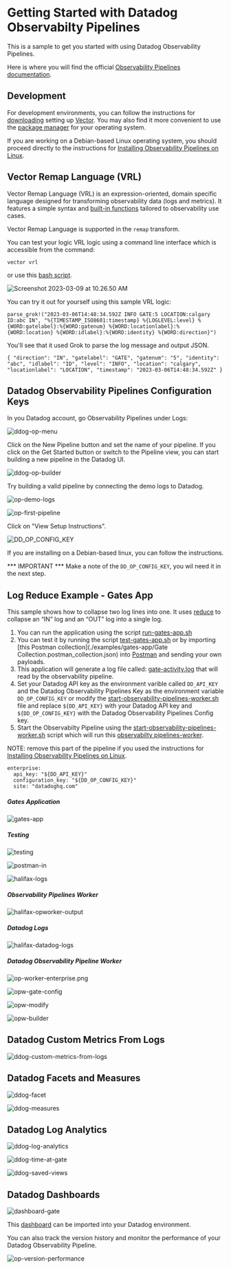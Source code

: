 # Getting Started with Datadog Observabilty Pipelines

This is a sample to get you started with using Datadog Observability Pipelines.

Here is where you will find the official [Observability Pipelines documentation](https://docs.datadoghq.com/observability_pipelines/).

## Development

For development environments, you can follow the instructions for [downloading](https://vector.dev/download/) setting up [Vector](https://vector.dev/). You may also find it more convenient to use the [package manager](https://vector.dev/docs/setup/installation/package-managers/) for your operating system. 

If you are working on a Debian-based Linux operating system, you should proceed directly to the instructions for [Installing Observability Pipelines on Linux](https://docs.datadoghq.com/observability_pipelines/installation/?tab=linux).

## Vector Remap Language (VRL)

Vector Remap Language (VRL) is an expression-oriented, domain specific language designed for transforming observability data (logs and metrics). It features a simple syntax and [built-in functions](https://vector.dev/docs/reference/vrl/functions/) tailored to observability use cases.

Vector Remap Language is supported in the `remap` transform.

You can test your logic VRL logic using a command line interface which is accessible from the command:

```
vector vrl
```

or use this [bash script](./vrl/start-vrl-repl.sh).

![Screenshot 2023-03-09 at 10.26.50 AM](images/vector-vrl.png)

You can try it out for yourself using this sample VRL logic:

```
parse_grok!("2023-03-06T14:48:34.592Z INFO GATE:5 LOCATION:calgary ID:abc IN", "%{TIMESTAMP_ISO8601:timestamp} %{LOGLEVEL:level} %{WORD:gatelabel}:%{WORD:gatenum} %{WORD:locationlabel}:%{WORD:location} %{WORD:idlabel}:%{WORD:identity} %{WORD:direction}")
```

You'll see that it used Grok to parse the log message and output JSON.

```
{ "direction": "IN", "gatelabel": "GATE", "gatenum": "5", "identity": "abc", "idlabel": "ID", "level": "INFO", "location": "calgary", "locationlabel": "LOCATION", "timestamp": "2023-03-06T14:48:34.592Z" }
```

## Datadog Observability Pipelines Configuration Keys

In you Datadog account, go Observability Pipelines under Logs: 

![ddog-op-menu](images/ddog-op-menu.png)

Click on the New Pipeline button and set the name of your pipeline. If you click on the Get Started button or switch to the Pipeline view, you can start building a new pipeline in the Datadog UI.

![ddog-op-builder](images/ddog-op-builder.png)

Try building a valid pipeline by connecting the demo logs to Datadog.  

![op-demo-logs](images/op-demo-logs.png)

![op-first-pipeline](images/op-first-pipeline.png)

Click on "View Setup Instructions".

![DD_OP_CONFIG_KEY](images/DD_OP_CONFIG_KEY.png)

If you are installing on a Debian-based linux, you can follow the instructions. 

*** IMPORTANT *** Make a note of the `DD_OP_CONFIG_KEY`, you wil need it in the next step.

## Log Reduce Example - Gates App

This sample shows how to collapse two log lines into one. It uses [reduce](https://docs.datadoghq.com/observability_pipelines/reference/transforms/#reduce) to collapse an “IN” log and an “OUT” log into a single log.

1. You can run the application using the script [run-gates-app.sh](./examples/gates-app/run-gates-app.sh)
2. You can test it by running the script [test-gates-app.sh](./examples/gates-app/test-gates-app.sh) or by importing [this Postman collection](./examples/gates-app/Gate Collection.postman_collection.json) into [Postman](https://www.postman.com/) and sending your own payloads. 
3. This application will generate a log file called: [gate-activity.log](./examples/gates-app/logs/gate-activity.log) that will read by the observability pipeline. 
4. Set your Datadog API key as the environment varible called `DD_API_KEY` and the Datadog Observability Pipelines Key as the environment variable `DD_OP_CONFIG_KEY` or modify the [start-observability-pipelines-worker.sh](./examples/gates-app/start-observability-pipelines-worker.sh) file and replace `${DD_API_KEY}` with your Datadog API key and `${DD_OP_CONFIG_KEY}` with the Datadog Observability Pipelines Config key.
5. Start the Observabilty Pipeline using the [start-observability-pipelines-worker.sh](./examples/gates-app/start-observability-pipelines-worker.sh) script which will run this [observabilty pipelines-worker](./examples/gates-app/observability-pipelines-worker.yaml).

NOTE: remove this part of the pipeline if you used the instructions for [Installing Observability Pipelines on Linux](https://docs.datadoghq.com/observability_pipelines/installation/?tab=linux).

```
enterprise:
  api_key: "${DD_API_KEY}"
  configuration_key: "${DD_OP_CONFIG_KEY}"
  site: "datadoghq.com"
```



##### Gates Application

![gates-app](images/gates-app.png)

##### Testing

![testing](images/testing.png)

![postman-in](images/postman-in.png)

![halifax-logs](images/halifax-logs.png)

##### Observability Pipelines Worker

![halifax-opworker-output](images/halifax-opworker-output.png)

##### Datadog Logs

![halifax-datadog-logs](images/halifax-datadog-logs.png)

##### Datadog Observability Pipeline Worker

![op-worker-enterprise.png](images/op-worker-enterprise.png)

![opw-gate-config](images/opw-gate-config.png)

![opw-modify](images/opw-modify.png)

![opw-builder](images/opw-builder.png)

## Datadog Custom Metrics From Logs

![ddog-custom-metrics-from-logs](images/ddog-custom-metrics-from-logs.png)

## Datadog Facets and Measures

![ddog-facet](images/ddog-facet.png)



![ddog-measures](images/ddog-measures.png)

## Datadog Log Analytics

![ddog-log-analytics](images/ddog-log-analytics.png)

![ddog-time-at-gate](images/ddog-time-at-gate.png)

![ddog-saved-views](images/ddog-saved-views.png)

## Datadog Dashboards

![dashboard-gate](images/dashboard-gate.png)

This [dashboard](./examples/gates-app/GateDashboard.json) can be imported into your Datadog environment. 

You can also track the version history and monitor the performance of your Datadog Observability Pipeline.

![op-version-performance](images/op-version-performance.png)
